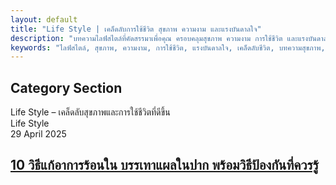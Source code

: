 ```yaml
---
layout: default
title: "Life Style | เคล็ดลับการใช้ชีวิต สุขภาพ ความงาม และแรงบันดาลใจ"
description: "บทความไลฟ์สไตล์ที่คัดสรรมาเพื่อคุณ ครอบคลุมสุขภาพ ความงาม การใช้ชีวิต และแรงบันดาลใจ อ่านง่าย เข้าใจไว อัปเดตใหม่ทุกสัปดาห์กับ FintechXHub."
keywords: "ไลฟ์สไตล์, สุขภาพ, ความงาม, การใช้ชีวิต, แรงบันดาลใจ, เคล็ดลับชีวิต, บทความสุขภาพ, เทรนด์สุขภาพ"
---
```

<section id="category-section" class="category-section section pt-1">
    <div class="container section-title" data-aos="fade-up">
        <h2>Category Section</h2>
        <div><span class="description-title">Life Style – เคล็ดลับสุขภาพและการใช้ชีวิตที่ดีขึ้น</span></div>
    </div>
    <div class="container" data-aos="fade-up" data-aos-delay="100">
        <div class="row gy-4 mb-4">
            <div class="col-lg-4">
                <article class="featured-post">
                    <div class="post-img">
                        <img src="https://s6.imgcdn.dev/YwGN9L.jpg" alt="" class="img-fluid" loading="lazy">
                    </div>
                    <div class="post-content">
                        <div class="category-meta">
                            <span class="post-category">Life Style</span>
                            <div class="author-meta">
                                <span class="post-date">29 April 2025</span>
                            </div>
                        </div>
                        <h2 class="title">
                            <a href="/lifestyle/10-วิธีแก้ร้อนใน-บรรเทาแผลในปาก">10 วิธีแก้อาการร้อนใน บรรเทาแผลในปาก พร้อมวิธีป้องกันที่ควรรู้</a>
                        </h2>
                    </div>
                </article>
            </div>
        </div>
    </div>
</section>